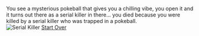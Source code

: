 You see a mysterious pokeball that gives you a chilling vibe, you open it and it turns out there as a serial killer in there... you died because you were killed by a serial killer who was trapped in a pokeball.  
![Serial Killer](http://orig13.deviantart.net/e6a8/f/2010/283/1/8/dexter_by_thedeviant426-d30ik74.jpg)
[Start Over](../start/wakeup.md)